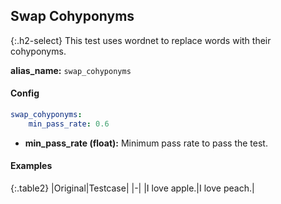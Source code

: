 
## Swap Cohyponyms

<div class="main-docs" markdown="1"><div class="h3-box" markdown="1">

{:.h2-select}
This test uses wordnet to replace words with their cohyponyms.

**alias_name:** `swap_cohyponyms`

</div><div class="h3-box" markdown="1">

#### Config
```yaml
swap_cohyponyms:
    min_pass_rate: 0.6
```
- **min_pass_rate (float):** Minimum pass rate to pass the test.

#### Examples

{:.table2}
|Original|Testcase|
|-|
|I love apple.|I love peach.|


</div></div>